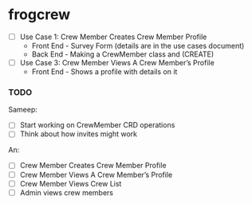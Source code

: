 # frogcrew

- [ ] Use Case 1: Crew Member Creates Crew Member Profile 
	- Front End - Survey Form (details are in the use cases document)
	- Back End - Making a CrewMember class and (CREATE)
- [ ] Use Case 3: Crew Member Views A Crew Member’s Profile
	- Front End - Shows a profile with details on it


### TODO
Sameep:

 - [ ] Start working on CrewMember CRD operations
 - [ ] Think about how invites might work

An:

- [ ] Crew Member Creates Crew Member Profile  
- [ ] Crew Member Views A Crew Member’s Profile
- [ ] Crew Member Views Crew List
- [ ] Admin views crew members
